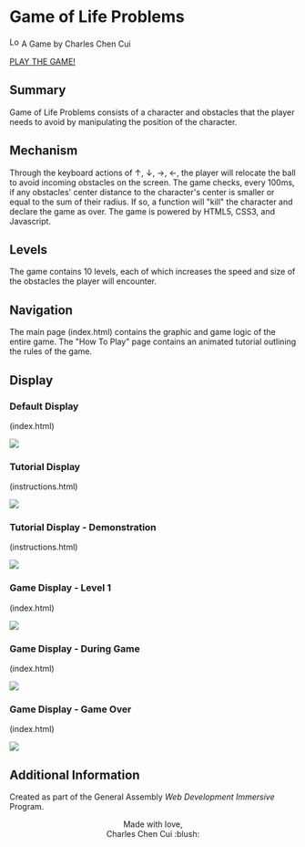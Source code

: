 # Game of Life Problems

<img src="https://imgur.com/1MgsANj.png" alt="Logo" width="17"/> <span> A Game by Charles Chen Cui </span>

<a href= "https://xarlze.github.io/gameoflifeproblems/">PLAY THE GAME!</a>
  
## Summary
Game of Life Problems consists of a character and obstacles that the player needs to avoid by manipulating the position of the character.

## Mechanism
Through the keyboard actions of ↑,	↓,	→,	←, the player will relocate the ball to avoid incoming obstacles on the screen. The game checks, every 100ms, if any obstacles' center distance to the character's center is smaller or equal to the sum of their radius. If so, a function will "kill" the character and declare the game as over. The game is powered by HTML5, CSS3, and Javascript.

## Levels
The game contains 10 levels, each of which increases the speed and size of the obstacles the player will encounter.

## Navigation
The main page (index.html) contains the graphic and game logic of the entire game. The "How To Play" page contains an animated tutorial outlining the rules of the game.

## Display
### Default Display
(index.html)

![](https://imgur.com/WsdLHZB.png)
### Tutorial Display
(instructions.html)

![](https://imgur.com/TPzadsl.png)
### Tutorial Display - Demonstration
(instructions.html)

![](https://imgur.com/CZXrcoU.png)
### Game Display - Level 1
(index.html)

![](https://imgur.com/EzAoPPm.png)
### Game Display - During Game
(index.html)

![](https://imgur.com/88l06On.png)
### Game Display - Game Over
(index.html)

![](https://imgur.com/0GIt9mz.png)

## Additional Information
Created as part of the General Assembly *Web Development Immersive* Program.

<p align="center">
Made with love,<br>
Charles Chen Cui :blush:
</p>

